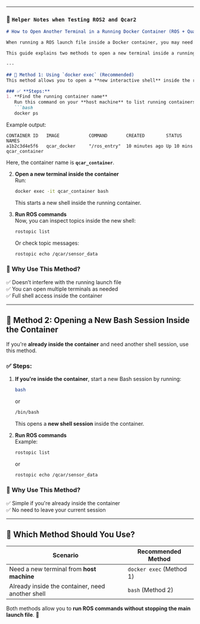 
---

### 📄 **`Helper Notes when Testing ROS2 and Qcar2`**
```md
# How to Open Another Terminal in a Running Docker Container (ROS + Quanser QCar)

When running a ROS launch file inside a Docker container, you may need to open another terminal to check ROS topics, logs, or execute additional commands **without stopping the running nodes**.  

This guide explains two methods to open a new terminal inside a running Docker container.

---

## 🔹 Method 1: Using `docker exec` (Recommended)
This method allows you to open a **new interactive shell** inside the running container from your host machine.

### ✅ **Steps:**
1. **Find the running container name**  
   Run this command on your **host machine** to list running containers:
   ```bash
   docker ps
   ```
   Example output:
   ```
   CONTAINER ID   IMAGE           COMMAND       CREATED        STATUS        NAMES
   a1b2c3d4e5f6   qcar_docker     "/ros_entry"  10 minutes ago Up 10 mins    qcar_container
   ```
   Here, the container name is **`qcar_container`**.

2. **Open a new terminal inside the container**  
   Run:
   ```bash
   docker exec -it qcar_container bash
   ```
   This starts a new shell inside the running container.

3. **Run ROS commands**  
   Now, you can inspect topics inside the new shell:
   ```bash
   rostopic list
   ```
   Or check topic messages:
   ```bash
   rostopic echo /qcar/sensor_data
   ```

### 🚀 **Why Use This Method?**
✅ Doesn’t interfere with the running launch file  
✅ You can open multiple terminals as needed  
✅ Full shell access inside the container  

---

## 🔹 Method 2: Opening a New Bash Session Inside the Container
If you're **already inside the container** and need another shell session, use this method.

### ✅ **Steps:**
1. **If you're inside the container**, start a new Bash session by running:
   ```bash
   bash
   ```
   or
   ```bash
   /bin/bash
   ```
   This opens a **new shell session** inside the container.

2. **Run ROS commands**  
   Example:
   ```bash
   rostopic list
   ```
   or
   ```bash
   rostopic echo /qcar/sensor_data
   ```

### 🚀 **Why Use This Method?**
✅ Simple if you're already inside the container  
✅ No need to leave your current session  

---

## 🔹 Which Method Should You Use?
| Scenario                                      | Recommended Method |
|-----------------------------------------------|--------------------|
| Need a new terminal from **host machine**    | `docker exec` (Method 1) |
| Already inside the container, need another shell | `bash` (Method 2) |

Both methods allow you to **run ROS commands without stopping the main launch file**. 🎯

